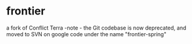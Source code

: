 frontier
========

a fork of Conflict Terra
-note - the Git codebase is now deprecated, and moved to SVN on google code
under the name "frontier-spring"
